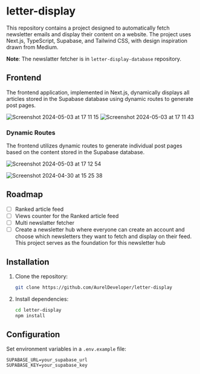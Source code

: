 # letter-display

This repository contains a project designed to automatically fetch newsletter emails and display their content on a website. The project uses Next.js, TypeScript, Supabase, and Tailwind CSS, with design inspiration drawn from Medium.

**Note**: The newslatter fetcher is in `letter-display-database` repository.

## Frontend

The frontend application, implemented in Next.js, dynamically displays all articles stored in the Supabase database using dynamic routes to generate post pages.

![Screenshot 2024-05-03 at 17 11 15](https://github.com/AurelDeveloper/letter-display/assets/150530607/e8a42b89-75db-48a6-a2ed-cb050ab8f7ce)
![Screenshot 2024-05-03 at 17 11 43](https://github.com/AurelDeveloper/letter-display/assets/150530607/0028952e-b81e-4b19-8f77-4f72387e831a)

### Dynamic Routes

The frontend utilizes dynamic routes to generate individual post pages based on the content stored in the Supabase database.

![Screenshot 2024-05-03 at 17 12 54](https://github.com/AurelDeveloper/letter-display/assets/150530607/6bfbe214-1f4c-4747-886d-e85eee04dfa0)

![Screenshot 2024-04-30 at 15 25 38](https://github.com/AurelDeveloper/letter-display/assets/150530607/88abddc7-618a-4966-89c7-bc788f29827a)

## Roadmap

- [ ] Ranked article feed
- [ ] Views counter for the Ranked article feed
- [ ] Multi newslatter fetcher
- [ ] Create a newsletter hub where everyone can create an account and choose which newsletters they want to fetch and display on their feed. This project serves as the foundation for this newsletter hub

## Installation

1. Clone the repository:

   ```bash
   git clone https://github.com/AurelDeveloper/letter-display
   ```

2. Install dependencies:

   ```bash
   cd letter-display
   npm install
   ```

## Configuration

Set environment variables in a `.env.example` file:

   ```plaintext
   SUPABASE_URL=your_supabase_url
   SUPABASE_KEY=your_supabase_key
   ```
